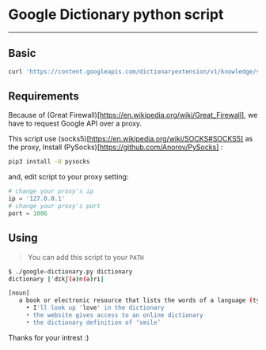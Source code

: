 # Google Dictionary python script
------------------

## Basic
``` sh
curl 'https://content.googleapis.com/dictionaryextension/v1/knowledge/search?term=query&language=en&key=AIzaSyC9PDwo2wgENKuI8DSFOfqFqKP2cKAxxso' -H 'x-origin: chrome-extension://mgijmajocgfcbeboacabfgobmjgjcoja'
```

## Requirements
Because of (Great Firewall)[https://en.wikipedia.org/wiki/Great_Firewall], we have to request Google API over a proxy. 

This script use (socks5)[https://en.wikipedia.org/wiki/SOCKS#SOCKS5] as the proxy, Install (PySocks)[https://github.com/Anorov/PySocks] :

```sh
pip3 install -U pysocks
```

and, edit script to your proxy setting:

```python
# change your proxy's ip
ip = '127.0.0.1'
# change your proxy's port
port = 1086
```

## Using
> You can add this script to your `PATH`
```sh
$ ./google-dictionary.py dictionary
dictionary |ˈdɪkʃ(ə)n(ə)ri|

[noun]
   a book or electronic resource that lists the words of a language (typically in alphabetical order) and gives their meaning, or gives the equivalent words in a different language, often also providing information about pronunciation, origin, and usage.
     • I'll look up 'love' in the dictionary
     • the website gives access to an online dictionary
     • the dictionary definition of ‘smile’
```

Thanks for your intrest :)